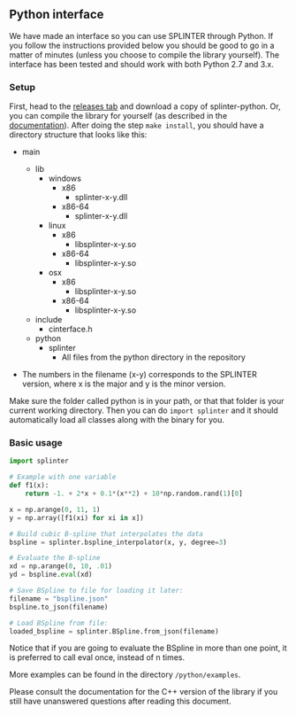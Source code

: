 ## Python interface
We have made an interface so you can use SPLINTER through Python. If you follow the instructions provided below you should be good to go in a matter of minutes (unless you choose to compile the library yourself).
The interface has been tested and should work with both Python 2.7 and 3.x.

### Setup
First, head to the [releases tab](https://github.com/bgrimstad/splinter/releases) and download a copy of splinter-python. Or, you can compile the library for yourself (as described in the [documentation](../docs/compile.md)). After doing the step `make install`, you should have a directory structure that looks like this:
- main
  - lib
    - windows
      - x86
        - splinter-x-y.dll
      - x86-64
        - splinter-x-y.dll
    - linux
      - x86
        - libsplinter-x-y.so
      - x86-64
        - libsplinter-x-y.so
    - osx
      - x86
        - libsplinter-x-y.so
      - x86-64
        - libsplinter-x-y.so
  - include
      - cinterface.h
  - python
      - splinter
          - All files from the python directory in the repository
    
- The numbers in the filename (x-y) corresponds to the SPLINTER version, where x is the major and y is the minor version.

Make sure the folder called python is in your path, or that that folder is your current working directory. Then you can do
`import splinter`
and it should automatically load all classes along with the binary for you.

### Basic usage

```python
import splinter

# Example with one variable
def f1(x):
    return -1. + 2*x + 0.1*(x**2) + 10*np.random.rand(1)[0]

x = np.arange(0, 11, 1)
y = np.array([f1(xi) for xi in x])

# Build cubic B-spline that interpolates the data
bspline = splinter.bspline_interpolator(x, y, degree=3)

# Evaluate the B-spline
xd = np.arange(0, 10, .01)
yd = bspline.eval(xd)

# Save BSpline to file for loading it later:
filename = "bspline.json"
bspline.to_json(filename)

# Load BSpline from file:
loaded_bspline = splinter.BSpline.from_json(filename)
```
Notice that if you are going to evaluate the BSpline in more than one point, it is preferred to call eval once, instead of n times.

More examples can be found in the directory `/python/examples`.

Please consult the documentation for the C++ version of the library if you still have unanswered questions after reading this document.
